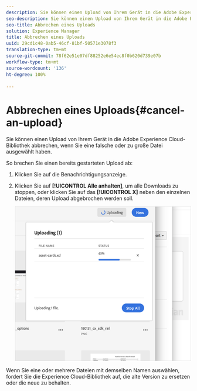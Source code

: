 ```yaml
---
description: Sie können einen Upload von Ihrem Gerät in die Adobe Experience Cloud-Bibliothek abbrechen, wenn Sie eine falsche oder zu große Datei ausgewählt haben.
seo-description: Sie können einen Upload von Ihrem Gerät in die Adobe Experience Cloud-Bibliothek abbrechen, wenn Sie eine falsche oder zu große Datei ausgewählt haben.
seo-title: Abbrechen eines Uploads
solution: Experience Manager
title: Abbrechen eines Uploads
uuid: 29cd1c48-0ab5-46cf-81bf-50571e3078f3
translation-type: tm+mt
source-git-commit: 78f62e51e07df88252e6e54ec8f0b620d739e07b
workflow-type: tm+mt
source-wordcount: '136'
ht-degree: 100%

---
```



# Abbrechen eines Uploads{#cancel-an-upload}

Sie können einen Upload von Ihrem Gerät in die Adobe Experience Cloud-Bibliothek abbrechen, wenn Sie eine falsche oder zu große Datei ausgewählt haben.

So brechen Sie einen bereits gestarteten Upload ab:

1. Klicken Sie auf die Benachrichtigungsanzeige.
1. Klicken Sie auf **[!UICONTROL Alle anhalten]**, um alle Downloads zu stoppen, oder klicken Sie auf das **[!UICONTROL X]** neben den einzelnen Dateien, deren Upload abgebrochen werden soll.

   ![](assets/library_uploading_in_progress.png)

Wenn Sie eine oder mehrere Dateien mit demselben Namen auswählen, fordert Sie die Experience Cloud-Bibliothek auf, die alte Version zu ersetzen oder die neue zu behalten.
